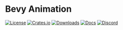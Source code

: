 # Bevy Animation

[![License](https://img.shields.io/badge/license-MIT%2FApache-blue.svg)](https://github.com/bevyengine/bevy#license)
[![Crates.io](https://img.shields.io/crates/v/bevy_animation.svg)](https://crates.io/crates/bevy_animation)
[![Downloads](https://img.shields.io/crates/d/bevy_animation.svg)](https://crates.io/crates/bevy_animation)
[![Docs](https://docs.rs/bevy_animation/badge.svg)](https://docs.rs/bevy_animation/latest/bevy_animation/)
[![Discord](https://img.shields.io/discord/691052431525675048.svg?label=&logo=discord&logoColor=ffffff&color=7389D8&labelColor=6A7EC2)](https://discord.gg/bevy)

